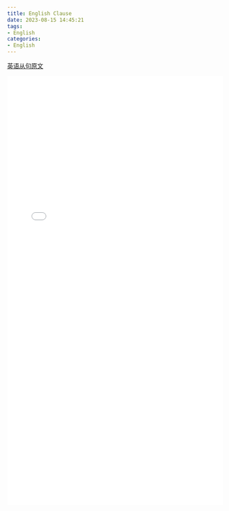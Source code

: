 ```yaml
---
title: English Clause
date: 2023-08-15 14:45:21
tags:
- English
categories:
- English
---
```




[英语从句原文](https://docs.qq.com/doc/DZEtXc2dhZGNXRmpI?u=73f406cf05794003af892cdef46dd10e)


<!-- 第一种方式，可调整pdf显示的大小，比较灵活 -->
<embed src="/pdf/eng_clause/eng_clause.pdf" width="100%" height="1000" type="application/pdf">